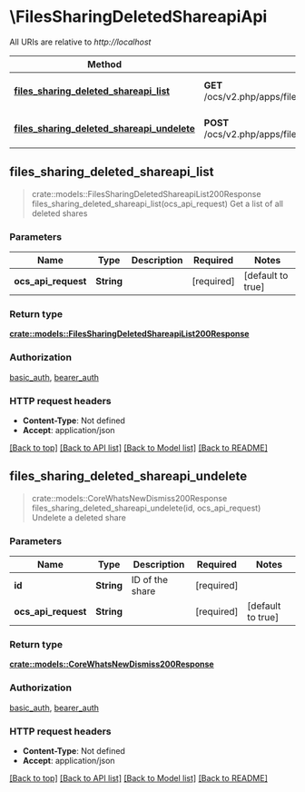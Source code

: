 # \FilesSharingDeletedShareapiApi

All URIs are relative to *http://localhost*

Method | HTTP request | Description
------------- | ------------- | -------------
[**files_sharing_deleted_shareapi_list**](FilesSharingDeletedShareapiApi.md#files_sharing_deleted_shareapi_list) | **GET** /ocs/v2.php/apps/files_sharing/api/v1/deletedshares | Get a list of all deleted shares
[**files_sharing_deleted_shareapi_undelete**](FilesSharingDeletedShareapiApi.md#files_sharing_deleted_shareapi_undelete) | **POST** /ocs/v2.php/apps/files_sharing/api/v1/deletedshares/{id} | Undelete a deleted share



## files_sharing_deleted_shareapi_list

> crate::models::FilesSharingDeletedShareapiList200Response files_sharing_deleted_shareapi_list(ocs_api_request)
Get a list of all deleted shares

### Parameters


Name | Type | Description  | Required | Notes
------------- | ------------- | ------------- | ------------- | -------------
**ocs_api_request** | **String** |  | [required] |[default to true]

### Return type

[**crate::models::FilesSharingDeletedShareapiList200Response**](files_sharing_deleted_shareapi_list_200_response.md)

### Authorization

[basic_auth](../README.md#basic_auth), [bearer_auth](../README.md#bearer_auth)

### HTTP request headers

- **Content-Type**: Not defined
- **Accept**: application/json

[[Back to top]](#) [[Back to API list]](../README.md#documentation-for-api-endpoints) [[Back to Model list]](../README.md#documentation-for-models) [[Back to README]](../README.md)


## files_sharing_deleted_shareapi_undelete

> crate::models::CoreWhatsNewDismiss200Response files_sharing_deleted_shareapi_undelete(id, ocs_api_request)
Undelete a deleted share

### Parameters


Name | Type | Description  | Required | Notes
------------- | ------------- | ------------- | ------------- | -------------
**id** | **String** | ID of the share | [required] |
**ocs_api_request** | **String** |  | [required] |[default to true]

### Return type

[**crate::models::CoreWhatsNewDismiss200Response**](core_whats_new_dismiss_200_response.md)

### Authorization

[basic_auth](../README.md#basic_auth), [bearer_auth](../README.md#bearer_auth)

### HTTP request headers

- **Content-Type**: Not defined
- **Accept**: application/json

[[Back to top]](#) [[Back to API list]](../README.md#documentation-for-api-endpoints) [[Back to Model list]](../README.md#documentation-for-models) [[Back to README]](../README.md)

